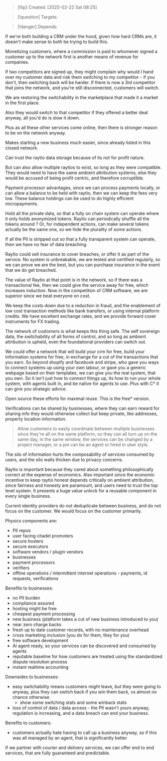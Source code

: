 
>[!tip] Created: [2025-02-22 Sat 08:25]

>[!question] Targets: 

>[!danger] Depends: 

If we're both building a CRM under the hood, given how hard CRMs are, it doesn't make sense to both be trying to build this.

Monetizing customers, where a commission is paid to whomever signed a customer up to the network first is another means of revenue for companies.

If two competitors are signed up, they might complain why would I hand over my customer data and risk them switching to my competitor - if you don't, then switching back will be harder.  If there is now a 3rd competitor that joins the network, and you're still disconnected, customers will switch.

We are restoring the switchability in the marketplace that made it a market in the first place.

Also they would switch to that competitor if they offered a better deal anyway, all you'd do is slow it down.

Plus as all these other services come online, then there is stronger reason to be on the network anyway.

Makes starting a new business much easier, since already listed in this closed network.

Can trust the raytio data storage because of its not for profit nature.

But can also allow multiple raytios to exist, so long as they were compatible.   They would need to have the same ambient attribution systems, else they would be accused of being profit centric, and therefore corruptible.

Payment processor advantages, since we can process payments locally, or can allow a balance to be held with raytio, then we can keep the fees very low.  These balance holdings can be used to do highly efficient micropayments.

Hold all the private data, so that a fully on chain system can operate where it only holds anonymized tokens.  Raytio can periodically shuffle all the tokens around ?  Or, for independent actions, can make several tokens actually be the same one, so we hide the plurality of some actions.

If all the PII is stripped out so that a fully transparent system can operate, then we have no fear of data breaching.

Raytio could sell insurance to cover breaches, or offer it as part of the service.  No system is unbreakable, we are tested and certified regularly, so we can prove we are the best, but you can purchase insurance in the event that we do get breached.

The value of Raytio at that point is in the network, so if there was a transactional fee, then we could give the service away for free, which increases induction.  Now in the competition of CRM software, we are superior since we beat everyone on cost.

We keep the costs down due to a reduction in fraud, and the enablement of low cost transaction methods like bank transfers, or using internal platform credits.  We have excellent exchange rates, and we provide forward cover instruments for FX trading.

The network of customers is what keeps this thing safe. The self sovereign data, the switchability of all forms of control, and so long as ambient attribution is upheld, even the foundational providers can switch out.

We could offer a network that will build your crm for free, build your information systems for free, in exchange for a cut of the transactions that you earn.  So beyond shopify and facebook and stripe, who gave you ways to connect systems up using your own labour, or gave you a generic webpage based on their templates, we can give you the real system, that you own.  So it isn't just how to connect things up, its how to run your whole system, with agents built in, and be native for agents to use.  Plus with C* it can give you strategic advice.

Open source these efforts for maximal reuse.  This is the free* version.

Verifications can be shared by businesses, where they can earn reward for sharing info they would otherwise collect but keep private, like addresses, property location information.  

> Allow customers to easily coordinate between multiple businesses since they're all on the same platform, so they can all turn up on the same day, in the same window, the services can be changed by a project manager, or a pm can be an agent or hired in uber style.

The silo of information hurts the composability of services consumed by users, and the silo walls thicken due to privacy concerns.

Raytio is important because they cared about something philosophically correct at the expense of economics.  Also important since the economic incentive to keep raytio honest depends critically on ambient attribution, since fairness and honesty are paramount, and users need to trust the top level system.  It presents a huge value unlock for a reusable component in every single business.

Current identity providers do not deduplicate between business, and do not focus on the customer.  We would focus on the customer primarily.

Physics components are:
- PII repos
- user facing citadel promoters
- secure hosters
- secure executors
- software vendors / plugin vendors
- businesses
- payment processors
- verifiers
- offline operations / intermittent internet operations - payments, id requests, verifications

Benefits to businesses:
- no PII burden
- compliance assured
- hosting might be free
- cheapest payment processing
- new business (platform takes a cut of new business introduced to you)
- near zero charge backs
- fresh up to date customer records, with no maintenance overhead
- cross marketing inclusion (you do for them, they for you)
- free software development
- AI agent ready, so your services can be discovered and consumed by agents
- reputable baseline for how customers are treated using the standardized dispute resolution process
- instant realtime accounting

Downsides to businesses:
- easy switchability means customers might leave, but they were going to anyway, plus they can switch back if you win them back, vs almost no chance otherwise
	- show some switching stats and some winback stats
- loss of control of data / data access - the PII wasn't yours anyway, regulation is increasing, and a data breach can end your business.


Benefits to customers:
- customers actually hate having to call up a business anyway, so if this was all managed by an agent, that is significantly better


If we partner with courier and delivery services, we can offer end to end services, that are fully guaranteed and predictable.